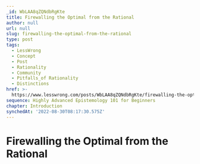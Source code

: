 ```yaml
---
_id: WbLAA8qZQNdbRgKte
title: Firewalling the Optimal from the Rational
author: null
url: null
slug: firewalling-the-optimal-from-the-rational
type: post
tags:
  - LessWrong
  - Concept
  - Post
  - Rationality
  - Community
  - Pitfalls_of Rationality
  - Distinctions
href: >-
  https://www.lesswrong.com/posts/WbLAA8qZQNdbRgKte/firewalling-the-optimal-from-the-rational
sequence: Highly Advanced Epistemology 101 for Beginners
chapter: Introduction
synchedAt: '2022-08-30T08:17:30.575Z'
---
```

# Firewalling the Optimal from the Rational

